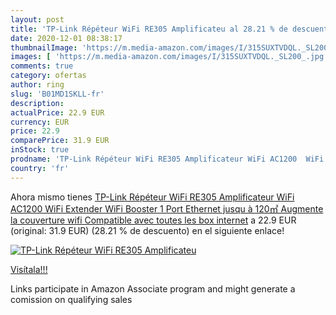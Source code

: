 ```yaml
---
layout: post
title: 'TP-Link Répéteur WiFi RE305 Amplificateu al 28.21 % de descuento'
date: 2020-12-01 08:38:17
thumbnailImage: 'https://m.media-amazon.com/images/I/315SUXTVDQL._SL200_.jpg'
images: [ 'https://m.media-amazon.com/images/I/315SUXTVDQL._SL200_.jpg' ]
comments: true
category: ofertas
author: ring
slug: 'B01MD1SKLL-fr'
description:
actualPrice: 22.9 EUR
currency: EUR
price: 22.9
comparePrice: 31.9 EUR
inStock: true
prodname: 'TP-Link Répéteur WiFi RE305 Amplificateur WiFi AC1200  WiFi Extender  WiFi Booster  1 Port Ethernet  jusqu à 120㎡  Augmente la couverture wifi  Compatible avec toutes les box internet'
country: 'fr'
---
```


Ahora mismo tienes [TP-Link Répéteur WiFi RE305 Amplificateur WiFi AC1200  WiFi Extender  WiFi Booster  1 Port Ethernet  jusqu à 120㎡  Augmente la couverture wifi  Compatible avec toutes les box internet](https://www.amazon.fr/dp/B01MD1SKLL/?tag=tolees0d-21) a 22.9 EUR (original: 31.9 EUR) (28.21 %  de descuento) en el siguiente enlace!

[![TP-Link Répéteur WiFi RE305 Amplificateu](https://m.media-amazon.com/images/I/315SUXTVDQL._SL200_.jpg)](https://www.amazon.fr/dp/B01MD1SKLL/?tag=tolees0d-21)

[Visítala!!!](https://www.amazon.fr/dp/B01MD1SKLL/?tag=tolees0d-21)

Links participate in Amazon Associate program and might generate a comission on qualifying sales
